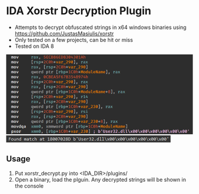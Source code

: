 # IDA Xorstr Decryption Plugin
- Attempts to decrypt obfuscated strings in x64 windows binaries using https://github.com/JustasMasiulis/xorstr
- Only tested on a few projects, can be hit or miss
- Tested on IDA 8

![alt text](ida64_MSVbv5Z2qg.png)
![alt text](ida64_66Zji9Qx9W.png)

## Usage
1. Put xorstr_decrypt.py into <IDA_DIR>/plugins/
2. Open a binary, load the plguin. Any decrypted strings will be shown in the console